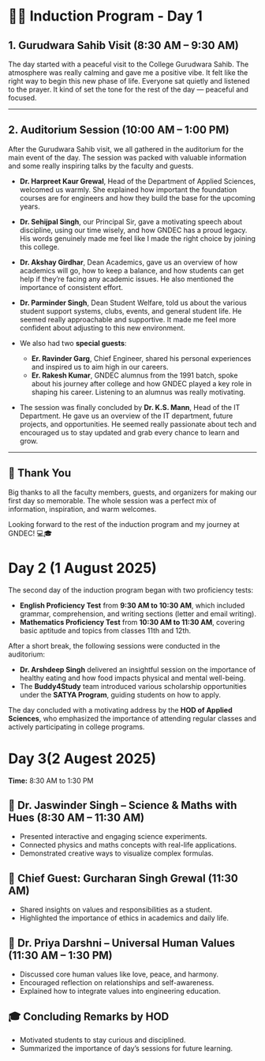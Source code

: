 # 🧑‍🎓 Induction Program - Day 1

## 1. Gurudwara Sahib Visit (8:30 AM – 9:30 AM)

The day started with a peaceful visit to the College Gurudwara Sahib. The atmosphere was really calming and gave me a positive vibe. It felt like the right way to begin this new phase of life. Everyone sat quietly and listened to the prayer. It kind of set the tone for the rest of the day — peaceful and focused.

---

## 2. Auditorium Session (10:00 AM – 1:00 PM)

After the Gurudwara Sahib visit, we all gathered in the auditorium for the main event of the day. The session was packed with valuable information and some really inspiring talks by the faculty and guests.

- **Dr. Harpreet Kaur Grewal**, Head of the Department of Applied Sciences, welcomed us warmly. She explained how important the foundation courses are for engineers and how they build the base for the upcoming years.

- **Dr. Sehijpal Singh**, our Principal Sir, gave a motivating speech about discipline, using our time wisely, and how GNDEC has a proud legacy. His words genuinely made me feel like I made the right choice by joining this college.

- **Dr. Akshay Girdhar**, Dean Academics, gave us an overview of how academics will go, how to keep a balance, and how students can get help if they’re facing any academic issues. He also mentioned the importance of consistent effort.

- **Dr. Parminder Singh**, Dean Student Welfare, told us about the various student support systems, clubs, events, and general student life. He seemed really approachable and supportive. It made me feel more confident about adjusting to this new environment.

- We also had two **special guests**:  
  - **Er. Ravinder Garg**, Chief Engineer, shared his personal experiences and inspired us to aim high in our careers.  
  - **Er. Rakesh Kumar**, GNDEC alumnus from the 1991 batch, spoke about his journey after college and how GNDEC played a key role in shaping his career. Listening to an alumnus was really motivating.

- The session was finally concluded by **Dr. K.S. Mann**, Head of the IT Department. He gave us an overview of the IT department, future projects, and opportunities. He seemed really passionate about tech and encouraged us to stay updated and grab every chance to learn and grow.

---

## 🙏 Thank You

Big thanks to all the faculty members, guests, and organizers for making our first day so memorable. The whole session was a perfect mix of information, inspiration, and warm welcomes.

Looking forward to the rest of the induction program and my journey at GNDEC! 💻🎓

# Day 2 (1 August 2025)

The second day of the induction program began with two proficiency tests:

- **English Proficiency Test** from **9:30 AM to 10:30 AM**, which included grammar, comprehension, and writing sections (letter and email writing).
- **Mathematics Proficiency Test** from **10:30 AM to 11:30 AM**, covering basic aptitude and topics from classes 11th and 12th.

After a short break, the following sessions were conducted in the auditorium:

- **Dr. Arshdeep Singh** delivered an insightful session on the importance of healthy eating and how food impacts physical and mental well-being.
- The **Buddy4Study** team introduced various scholarship opportunities under the **SATYA Program**, guiding students on how to apply.

The day concluded with a motivating address by the **HOD of Applied Sciences**, who emphasized the importance of attending regular classes and actively participating in college programs.

# Day 3(2 Augest 2025)

**Time:** 8:30 AM to 1:30 PM

## 🧪 Dr. Jaswinder Singh – Science & Maths with Hues (8:30 AM – 11:30 AM)
- Presented interactive and engaging science experiments.
- Connected physics and maths concepts with real-life applications.
- Demonstrated creative ways to visualize complex formulas.

## 🎤 Chief Guest: Gurcharan Singh Grewal (11:30 AM)
- Shared insights on values and responsibilities as a student.
- Highlighted the importance of ethics in academics and daily life.

## 🌱 Dr. Priya Darshni – Universal Human Values (11:30 AM – 1:30 PM)
- Discussed core human values like love, peace, and harmony.
- Encouraged reflection on relationships and self-awareness.
- Explained how to integrate values into engineering education.

## 🎓 Concluding Remarks by HOD
- Motivated students to stay curious and disciplined.
- Summarized the importance of day’s sessions for future learning.
